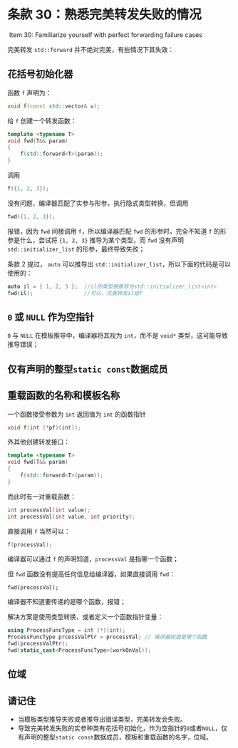 # 条款 30：熟悉完美转发失败的情况

​		Item 30: Familiarize yourself with perfect forwarding failure cases

完美转发 `std::forward` 并不绝对完美，有些情况下其失效：



## 花括号初始化器

函数 `f` 声明为：

````c++
void f(const std::vector& v);
````

给 `f` 创建一个转发函数：

````c++
template <typename T>
void fwd(T&& param)
{
    f(std::forward<T>(param));
}
````

调用

````c++
f({1, 2, 3});
````

没有问题，编译器匹配了实参与形参，执行隐式类型转换，但调用

````c++
fwd({1, 2, 3});
````

报错，因为 `fwd` 间接调用 `f`，所以编译器匹配 `fwd` 的形参时，完全不知道 `f` 的形参是什么，尝试将 `{1, 2, 3}` 推导为某个类型，而 `fwd` 没有声明 `std::initializer_list` 的形参，最终导致失败；

条款 2 提过， `auto` 可以推导出 `std::initializer_list`，所以下面的代码是可以使用的：

````c++
auto il = { 1, 2, 3 };  //il的类型被推导为std::initializer_list<int>
fwd(il);                //可以，完美转发il给f
````



## `0` 或 `NULL` 作为空指针

`0` 与 `NULL` 在模板推导中，编译器将其视为 `int`，而不是 `void*` 类型，这可能导致推导错误；



## 仅有声明的整型`static const`数据成员



## 重载函数的名称和模板名称

一个函数接受参数为 `int` 返回值为 `int` 的函数指针

````c++
void f(int (*pf)(int));
````

外其他创建转发接口：

```c++
template <typename T>
void fwd(T&& param)
{
    f(std::forward<T>(param));
}
```

而此时有一对重载函数：

````c++
int processVal(int value);
int processVal(int value, int priority);
````

直接调用 `f` 当然可以：

```c++
f(processVal);
```

编译器可以通过 `f` 的声明知道，`processVal` 是指哪一个函数；

但 `fwd` 函数没有提高任何信息给编译器，如果直接调用 `fwd`：

```cassandra
fwd(processVal);
```

编译器不知道要传递的是哪个函数，报错；

解决方案是使用类型转换，或者定义一个函数指针变量：

````c++
using ProcessFuncType = int (*)(int);
ProcessFuncType prcessValPtr = processVal; // 编译器知道是哪个函数
fwd(processValPtr);
fwd(static_cast<ProcessFuncType>(workOnVal));
````



## 位域



## 请记住

- 当模板类型推导失败或者推导出错误类型，完美转发会失败。
- 导致完美转发失败的实参种类有花括号初始化，作为空指针的`0`或者`NULL`，仅有声明的整型`static const`数据成员，模板和重载函数的名字，位域。